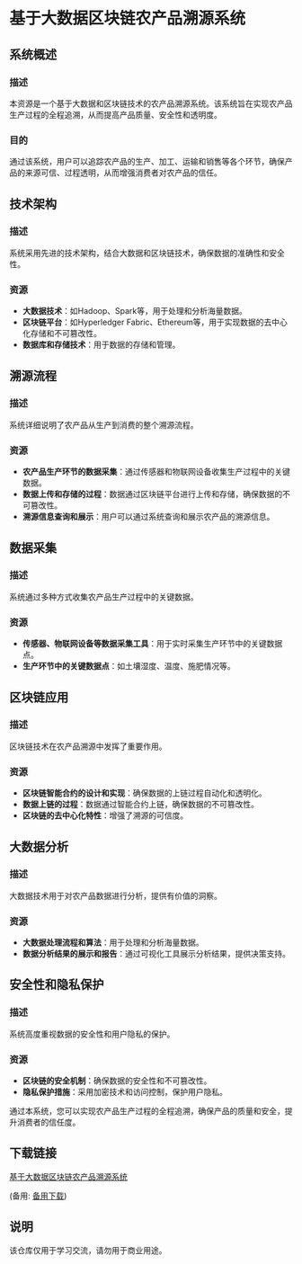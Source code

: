 # 基于大数据区块链农产品溯源系统

## 系统概述

### 描述
本资源是一个基于大数据和区块链技术的农产品溯源系统。该系统旨在实现农产品生产过程的全程追溯，从而提高产品质量、安全性和透明度。

### 目的
通过该系统，用户可以追踪农产品的生产、加工、运输和销售等各个环节，确保产品的来源可信、过程透明，从而增强消费者对农产品的信任。

## 技术架构

### 描述
系统采用先进的技术架构，结合大数据和区块链技术，确保数据的准确性和安全性。

### 资源
- **大数据技术**：如Hadoop、Spark等，用于处理和分析海量数据。
- **区块链平台**：如Hyperledger Fabric、Ethereum等，用于实现数据的去中心化存储和不可篡改性。
- **数据库和存储技术**：用于数据的存储和管理。

## 溯源流程

### 描述
系统详细说明了农产品从生产到消费的整个溯源流程。

### 资源
- **农产品生产环节的数据采集**：通过传感器和物联网设备收集生产过程中的关键数据。
- **数据上传和存储的过程**：数据通过区块链平台进行上传和存储，确保数据的不可篡改性。
- **溯源信息查询和展示**：用户可以通过系统查询和展示农产品的溯源信息。

## 数据采集

### 描述
系统通过多种方式收集农产品生产过程中的关键数据。

### 资源
- **传感器、物联网设备等数据采集工具**：用于实时采集生产环节中的关键数据点。
- **生产环节中的关键数据点**：如土壤湿度、温度、施肥情况等。

## 区块链应用

### 描述
区块链技术在农产品溯源中发挥了重要作用。

### 资源
- **区块链智能合约的设计和实现**：确保数据的上链过程自动化和透明化。
- **数据上链的过程**：数据通过智能合约上链，确保数据的不可篡改性。
- **区块链的去中心化特性**：增强了溯源的可信度。

## 大数据分析

### 描述
大数据技术用于对农产品数据进行分析，提供有价值的洞察。

### 资源
- **大数据处理流程和算法**：用于处理和分析海量数据。
- **数据分析结果的展示和报告**：通过可视化工具展示分析结果，提供决策支持。

## 安全性和隐私保护

### 描述
系统高度重视数据的安全性和用户隐私的保护。

### 资源
- **区块链的安全机制**：确保数据的安全性和不可篡改性。
- **隐私保护措施**：采用加密技术和访问控制，保护用户隐私。

通过本系统，您可以实现农产品生产过程的全程追溯，确保产品的质量和安全，提升消费者的信任度。

## 下载链接
[基于大数据区块链农产品溯源系统](https://pan.quark.cn/s/e948619d3771) 

(备用: [备用下载](https://pan.baidu.com/s/1rqKHZciRDW6Hz-cEFyeuaQ?pwd=1234))

## 说明

该仓库仅用于学习交流，请勿用于商业用途。
